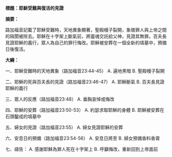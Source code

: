 **標題：耶穌受難與復活的見證**

**摘要：**

路加福音記載了耶穌受難時，天地異象顯著，聖殿幔子裂開，象徵罪人與上帝之間的隔閡被除去。耶穌在十字架上斷氣前，將靈魂交託給父神，見證其無罪。百夫長見證耶穌的義行，眾人為自己的罪行悔改。耶穌被安葬在一個全新的墳墓中，預備日後復活。

**大綱：**

一、耶穌受難時的天地異象（路加福音23:44-45）
    A. 遍地黑暗
    B. 聖殿幔子裂開

二、耶穌的死與百夫長的見證（路加福音23:46-47）
    A. 耶穌斷氣
    B. 百夫長見證耶穌的義行

三、眾人的反應（路加福音23:48）
    A. 垂胸哀悼或悔改

四、耶穌的安葬（路加福音23:50-53）
    A. 約瑟求取耶穌的身體
    B. 耶穌被安葬在石頭鑿成的墳墓中

五、婦女的見證（路加福音23:55）
    A. 婦女見證耶穌的安葬

六、安息日的預備（路加福音23:54-56）
    A. 安息日將至
    B. 婦女預備香料香膏

七、禱告：
    A. 感謝耶穌為罪人死在十字架上
    B. 呼籲悔改，重新回到上帝面前